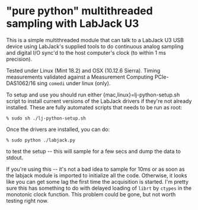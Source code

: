 # "pure python" multithreaded sampling with LabJack U3

This is a simple multithreaded module that can talk to a LabJack U3
USB device using LabJack's supplied tools to do continuous analog
sampling and digital I/O sync'd to the host computer's clock (to
within 1 ms precision).

Tested under Linux (Mint 18.2) and OSX (10.12.6 Sierra). Timing
measurements validated against a Measurement Computing PCIe-DAS1062/16
sing `comedi` under linux (only).

To setup and use you should run either {mac,linux}=lj-python-setup.sh
script to install current versions of the LabJack drivers if they're not
already installed. These are fully automated scripts that needs to be
run as root:

    % sudo sh ./lj-python-setup.sh

Once the drivers are installed, you can do:

    % sudo python ./labjack.py

to test the setup -- this will sample for a few secs and dump
the data to stdout.

If you're using this -- it's not a bad idea to sample for 10ms or as
soon as the labjack module is imported to initialize all the
code. Otherwise, it looks like you can get some lag the first time
the acquisition is started. I'm pretty sure this has something to do
with delayed loading of `librt` by `ctypes` in the monotonic clock
function. This problem could be gone, but not worth testing right
now.


